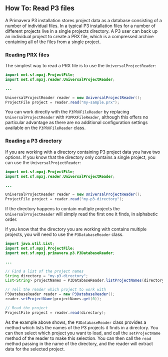 ## How To: Read P3 files
A Primavera P3 installation stores project data as a database consisting of a number of individual files. In a typical P3 installation files for a number of different projects live in a single projects directory. A P3 user can back up an individual project to create a PRX file, which is a compressed archive containing all of the files from a single project.

### Reading PRX files
The simplest way to read a PRX file is to use the `UniversalProjectReader`:

```java
import net.sf.mpxj.ProjectFile;
import net.sf.mpxj.reader.UniversalProjectReader;

...

UniversalProjectReader reader = new UniversalProjectReader();
ProjectFile project = reader.read("my-sample.prx");
```

You can work directly with the `P3PRXFileReader` by replacing `UniversalProjectReader` with `P3PRXFileReader`, although this offers no particular advantage as there are no additional configuration settings available on the `P3PRXFileReader` class.

### Reading a P3 directory
If you are working with a directory containing P3 project data you have two options. If you know that the directory only contains a single project, you can use the `UniversalProjectReader`:

```java
import net.sf.mpxj.ProjectFile;
import net.sf.mpxj.reader.UniversalProjectReader;

...

UniversalProjectReader reader = new UniversalProjectReader();
ProjectFile project = reader.read("my-p3-directory");
```

If the directory happens to contain multiple projects the `UniversalProjectReader` will simply read the first one it finds, in alphabetic order.

If you know that the directory you are working with contains multiple projects, you will need to use the `P3DatabaseReader` class.

```java
import java.util.List;
import net.sf.mpxj.ProjectFile;
import net.sf.mpxj.primavera.p3.P3DatabaseReader;

...

// Find a list of the project names
String directory = "my-p3-directory";
List<String> projectNames = P3DatabaseReader.listProjectNames(directory);

// Tell the reader which project to work with
P3DatabaseReader reader = new P3DatabaseReader();
reader.setProjectName(projectNames.get(0));

// Read the project
ProjectFile project = reader.read(directory);
```

As the example above shows, the `P3DatabaseReader` class provides a method which lists the names of the P3 projects it finds in a directory. You can then select which project you want to load, and call the `setProjectName` method of the reader to make this selection. You can then call the `read` method passing in the name of the directory, and the reader will extract data for the selected project.
